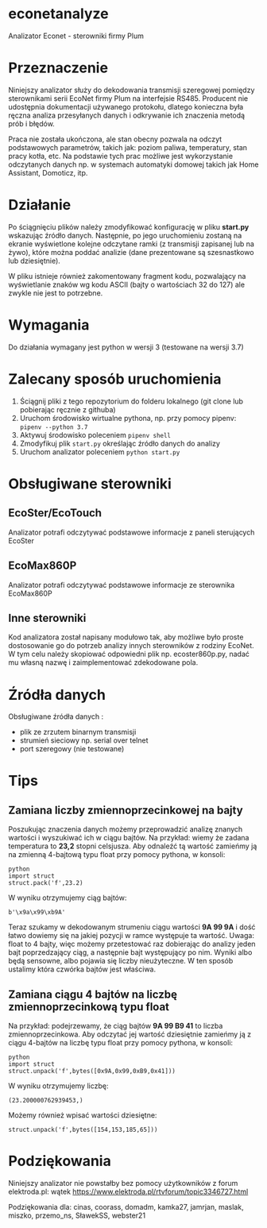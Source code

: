 # econetanalyze
Analizator Econet - sterowniki firmy Plum

# Przeznaczenie
Niniejszy analizator służy do dekodowania transmisji szeregowej pomiędzy sterownikami serii EcoNet firmy Plum na interfejsie RS485.
Producent nie udostępnia dokumentacji używanego protokołu, dlatego konieczna była ręczna analiza przesyłanych danych i odkrywanie ich znaczenia metodą prób i błędów.

Praca nie została ukończona, ale stan obecny pozwala na odczyt podstawowych parametrów, takich jak: poziom paliwa, temperatury, stan pracy kotła, etc.
Na podstawie tych prac możliwe jest wykorzystanie odczytanych danych np. w systemach automatyki domowej takich jak Home Assistant, Domoticz, itp.

# Działanie
Po ściągnięciu plików należy zmodyfikować konfigurację w pliku **start.py** wskazując źródło danych.
Następnie, po jego uruchomieniu zostaną na ekranie wyświetlone kolejne odczytane ramki (z transmisji zapisanej lub na żywo), które można poddać analizie (dane prezentowane są szesnastkowo lub dziesiętnie).

W pliku istnieje również zakomentowany fragment kodu, pozwalający na wyświetlanie znaków wg kodu ASCII (bajty o wartościach 32 do 127) ale zwykle nie jest to potrzebne.

# Wymagania
Do działania wymagany jest python w wersji 3 (testowane na wersji 3.7)

# Zalecany sposób uruchomienia

1. Ściągnij pliki z tego repozytorium do folderu lokalnego (git clone lub pobierając ręcznie z githuba)
2. Uruchom środowisko wirtualne pythona, np. przy pomocy pipenv:
```pipenv --python 3.7```
3. Aktywuj środowisko poleceniem 
```pipenv shell```
4. Zmodyfikuj plik ```start.py``` określając źródło danych do analizy
5. Uruchom analizator poleceniem
```python start.py```

# Obsługiwane sterowniki

## EcoSter/EcoTouch
Analizator potrafi odczytywać podstawowe informacje z paneli sterujących EcoSter

## EcoMax860P
Analizator potrafi odczytywać podstawowe informacje ze sterownika EcoMax860P

## Inne sterowniki
Kod analizatora został napisany modułowo tak, aby możliwe było proste dostosowanie go do potrzeb analizy innych sterowników z rodziny EcoNet. W tym celu należy skopiować odpowiedni plik np. ecoster860p.py, nadać mu własną nazwę i zaimplementować zdekodowane pola.

# Źródła danych
Obsługiwane źródła danych :
- plik ze zrzutem binarnym transmisji
- strumień sieciowy np. serial over telnet
- port szeregowy (nie testowane)

# Tips

## Zamiana liczby zmiennoprzecinkowej na bajty
Poszukując znaczenia danych możemy przeprowadzić analizę znanych wartości i wyszukiwać ich w ciągu bajtów. 
Na przykład: wiemy że zadana temperatura to **23,2** stopni celsjusza. Aby odnaleźć tą wartość zamieńmy ją na zmienną 4-bajtową typu float przy pomocy pythona, w konsoli:
```
python
import struct
struct.pack('f',23.2)
```
W wyniku otrzymujemy ciąg bajtów:
```
b'\x9a\x99\xb9A'
```
Teraz szukamy w dekodowanym strumeniu ciągu wartości **9A 99 9A** i dość łatwo dowiemy się na jakiej pozycji w ramce występuje ta wartość.
Uwaga: float to 4 bajty, więc możemy przetestować raz dobierając do analizy jeden bajt poprzedzający ciąg, a następnie bajt występujący po nim. Wyniki albo będą sensowne, albo pojawia się liczby nieużyteczne. W ten sposób ustalimy która czwórka bajtów jest właściwa.

## Zamiana ciągu 4 bajtów na liczbę zmiennoprzecinkową typu float
Na przykład: podejrzewamy, że ciąg bajtów **9A 99 B9 41** to liczba zmiennoprzecinkowa. Aby odczytać jej wartość dziesiętnie zamieńmy ją z ciągu 4-bajtów na liczbę typu float przy pomocy pythona, w konsoli:
```
python
import struct
struct.unpack('f',bytes([0x9A,0x99,0xB9,0x41]))
```
W wyniku otrzymujemy liczbę:
```
(23.200000762939453,)
```
Możemy również wpisać wartości dziesiętne:
```
struct.unpack('f',bytes([154,153,185,65]))
```




# Podziękowania
Niniejszy analizator nie powstałby bez pomocy użytkowników z forum elektroda.pl: wątek https://www.elektroda.pl/rtvforum/topic3346727.html

Podziękowania dla: cinas, coorass, domadm, kamka27, jamrjan, maslak, miszko, przemo_ns, SławekSS, webster21
